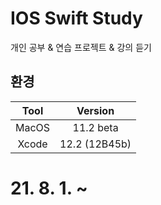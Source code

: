 # IOS Swift Study
개인 공부 & 연습 프로젝트 & 강의 듣기

## 환경
| Tool | Version |
|:------:|:------:|
| MacOS | 11.2 beta |
| Xcode | 12.2 (12B45b) |

# 21. 8. 1. ~
